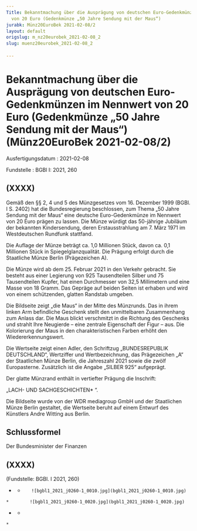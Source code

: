 ```yaml
---
Title: Bekanntmachung über die Ausprägung von deutschen Euro-Gedenkmünzen im Nennwert
  von 20 Euro (Gedenkmünze „50 Jahre Sendung mit der Maus“)
jurabk: Münz20EuroBek 2021-02-08/2
layout: default
origslug: m_nz20eurobek_2021-02-08_2
slug: muenz20eurobek_2021-02-08_2

---
```


# Bekanntmachung über die Ausprägung von deutschen Euro-Gedenkmünzen im Nennwert von 20 Euro (Gedenkmünze „50 Jahre Sendung mit der Maus“) (Münz20EuroBek 2021-02-08/2)

Ausfertigungsdatum
:   2021-02-08

Fundstelle
:   BGBl I: 2021, 260


## (XXXX)

Gemäß den §§ 2, 4 und 5 des Münzgesetzes vom 16. Dezember 1999 (BGBl. I S. 2402) hat die Bundesregierung beschlossen, zum Thema „50 Jahre Sendung mit der Maus“ eine deutsche Euro-Gedenkmünze im Nennwert von 20 Euro prägen zu lassen. Die Münze würdigt das 50-jährige Jubiläum der bekannten Kindersendung, deren Erstausstrahlung am 7. März 1971 im Westdeutschen Rundfunk stattfand.

Die Auflage der Münze beträgt ca. 1,0 Millionen Stück, davon ca. 0,1 Millionen Stück in Spiegelglanzqualität. Die Prägung erfolgt durch die Staatliche Münze Berlin (Prägezeichen A).

Die Münze wird ab dem 25. Februar 2021 in den Verkehr gebracht. Sie besteht aus einer Legierung von 925 Tausendteilen Silber und 75 Tausendteilen Kupfer, hat einen Durchmesser von 32,5 Millimetern und eine Masse von 18 Gramm. Das Gepräge auf beiden Seiten ist erhaben und wird von einem schützenden, glatten Randstab umgeben.

Die Bildseite zeigt „die Maus“ in der Mitte des Münzrunds. Das in ihrem linken Arm befindliche Geschenk stellt den unmittelbaren Zusammenhang zum Anlass dar. Die Maus blickt verschmitzt in die Richtung des Geschenks und strahlt Ihre Neugierde – eine zentrale Eigenschaft der Figur – aus. Die Kolorierung der Maus in den charakteristischen Farben erhöht den Wiedererkennungswert.

Die Wertseite zeigt einen Adler, den Schriftzug „BUNDESREPUBLIK DEUTSCHLAND“, Wertziffer und Wertbezeichnung, das Prägezeichen „A“ der Staatlichen Münze Berlin, die Jahreszahl 2021 sowie die zwölf Europasterne. Zusätzlich ist die Angabe „SILBER 925“ aufgeprägt.

Der glatte Münzrand enthält in vertiefter Prägung die Inschrift:

„LACH- UND SACHGESCHICHTEN*             “.

Die Bildseite wurde von der WDR mediagroup GmbH und der Staatlichen Münze Berlin gestaltet, die Wertseite beruht auf einem Entwurf des Künstlers Andre Witting aus Berlin.


## Schlussformel

Der Bundesminister der Finanzen


## (XXXX)

(Fundstelle: BGBl. I 2021, 260)


*    *        ![bgbl1_2021_j0260-1_0010.jpg](bgbl1_2021_j0260-1_0010.jpg)
    *        ![bgbl1_2021_j0260-1_0020.jpg](bgbl1_2021_j0260-1_0020.jpg)

*    *
    *


